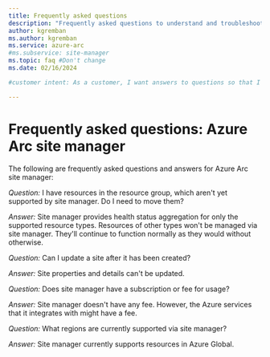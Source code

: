 ```yaml
---
title: Frequently asked questions
description: "Frequently asked questions to understand and troubleshoot Azure Arc sites and site manager"
author: kgremban
ms.author: kgremban
ms.service: azure-arc
#ms.subservice: site-manager
ms.topic: faq #Don't change
ms.date: 02/16/2024

#customer intent: As a customer, I want answers to questions so that I can answer my own questions.

---
```


# Frequently asked questions: Azure Arc site manager

The following are frequently asked questions and answers for Azure Arc site manager:

*Question:* I have resources in the resource group, which aren't yet supported by site manager. Do I need to move them?

*Answer:* Site manager provides health status aggregation for only the supported resource types. Resources of other types won't be managed via site manager. They'll continue to function normally as they would without otherwise.

*Question:* Can I update a site after it has been created?

*Answer:* Site properties and details can't be updated.

*Question:* Does site manager have a subscription or fee for usage?

*Answer:* Site manager doesn't have any fee. However, the Azure services that it integrates with might have a fee.

*Question:* What regions are currently supported via site manager?

*Answer:* Site manager currently supports resources in Azure Global.

